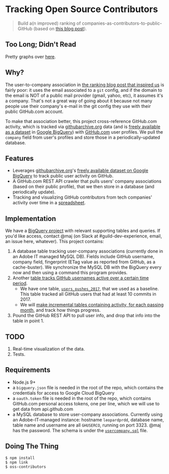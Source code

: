 # Tracking Open Source Contributors

> Build a(n improved) ranking of companies-as-contributors-to-public-GitHub (based on [this blog post](https://medium.freecodecamp.org/the-top-contributors-to-github-2017-be98ab854e87)).

## Too Long; Didn't Read

Pretty graphs over [here](https://docs.google.com/spreadsheets/d/1EosxNv67tC2IYFY_RFeCoSY3JipiVfYyky9VejKAS9k/edit#gid=566883526).

## Why?

The user-to-company association in [the ranking blog post that inspired us](https://medium.freecodecamp.org/the-top-contributors-to-github-2017-be98ab854e87)
is fairly poor: it uses the email associated to a `git` config, and if the domain
to the email is NOT of a public mail provider (gmail, yahoo, etc), it assumes it's
a company. That's not a great way of going about it because not many people use
their company's e-mail in the git config they use with their public GitHub.com account.

To make that association better, this project cross-reference GitHub.com activity,
which is tracked via [githubarchive.org](http://githubarchive.org) data (and is
[freely available as a dataset](https://www.githubarchive.org/#bigquery) in
[Google BigQuery](http://bigquery.cloud.google.com)) with
[GitHub.com](http://github.com) user profiles. We pull the `company` field
from user's profiles and store those in a periodically-updated database.

## Features

- Leverages [githubarchive.org](http://githubarchive.org)'s [freely available dataset on Google BigQuery](https://www.githubarchive.org/#bigquery)
  to track public user activity on GitHub.
- A GitHub.com REST API crawler that pulls users' company associations (based
  on their public profile), that we then store in a database (and periodically
  update).
- Tracking and visualizing GitHub contributors from tech companies' activity
  over time in a [spreadsheet](https://docs.google.com/spreadsheets/d/1EosxNv67tC2IYFY_RFeCoSY3JipiVfYyky9VejKAS9k/edit#gid=566883526).

## Implementation

We have a [BigQuery project](https://bigquery.cloud.google.com/dataset/public-github-adobe)
with relevant supporting tables and queries. If you'd like access, contact @maj
(on Slack at #guild-dev-experience, email, an issue here, whatever). This project contains:

1. A database table tracking user-company associations (currently done in an Adobe IT managed MySQL DB).
   Fields include GitHub username, company field, fingerprint (ETag value as
   reported from GitHub, as a cache-buster). We synchronize the MySQL DB with
   the BigQuery every now and then using a command this program provides.
2. Another [table tracks GitHub usernames active over a certain time period](https://bigquery.cloud.google.com/table/public-github-adobe:github_archive_query_views.users_pushes_2017?pli=1).
    - We have one table, [`users_pushes_2017`](https://bigquery.cloud.google.com/table/public-github-adobe:github_archive_query_views.users_pushes_2017?pli=1),
      that we used as a baseline. This table tracked all GitHub users that had
      at least 10 commits in 2017.
    - We will [make incremental tables containing activity, for each passing month](https://bigquery.cloud.google.com/table/public-github-adobe:github_archive_query_views.users_pushes_2018_01?pli=1),
      and track how things progress.
3. Pound the GitHub REST API to pull user info, and drop that info into the
   table in point 1.

## TODO

1. Real-time visualization of the data.
2. Tests.

## Requirements

- Node.js 9+
- a `bigquery.json` file is needed in the root of the repo, which contains the
  credentials for access to Google Cloud BigQuery
- a `oauth.token` file is needed in the root of the repo, which contains GitHub.com
  personal access tokens, one per line, which we will use to get data from
  api.github.com
- a MySQL database to store user-company associations. Currently using an Adobe-IT-managed
  instance: hostname `leopardprdd`, database name, table name and username are all
  `GHUSERCO`, running on port 3323. @maj has the password. The schema is under the
  [`usercompany.sql`](usercompany.sql) file.

## Doing The Thing

    $ npm install
    $ npm link
    $ oss-contributors

